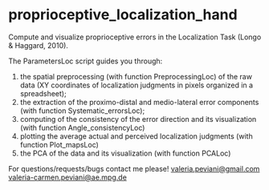# proprioceptive_localization_hand
Compute and visualize proprioceptive errors in the Localization Task (Longo & Haggard, 2010). 

The ParametersLoc script guides you through:
1) the spatial preprocessing (with function PreprocessingLoc) of the raw data (XY coordinates of localization judgments in pixels organized in a spreadsheet);
2) the extraction of the proximo-distal and medio-lateral error components (with function Systematic_errorsLoc);
3) computing of the consistency of the error direction and its visualization (with function Angle_consistencyLoc)
4) plotting the average actual and perceived localization judgments (with function Plot_mapsLoc)
5) the PCA of the data and its visualization (with function PCALoc)

For questions/requests/bugs contact me please! 
valeria.peviani@gmail.com
valeria-carmen.peviani@ae.mpg.de
